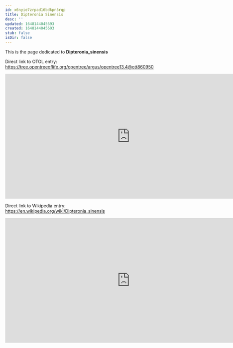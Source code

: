 ```yaml
---
id: x6nyie7zrpad16bdkpn5rqp
title: Dipteronia Sinensis
desc: ''
updated: 1648144045693
created: 1648144045693
stub: false
isDir: false
---
```

This is the page dedicated to **Dipteronia_sinensis**


Direct link to OTOL entry: https://tree.opentreeoflife.org/opentree/argus/opentree13.4@ott860950



<html>
    <body>
    <iframe src="https://tree.opentreeoflife.org/opentree/argus/opentree13.4@ott860950"
    width="800" height="400" frameborder="0" allowfullscreen> </iframe>
    </body>
</html>
    


Direct link to Wikipedia entry: https://en.wikipedia.org/wiki/Dipteronia_sinensis



<html>
    <body>
    <iframe src="https://en.wikipedia.org/wiki/Dipteronia_sinensis"
    width="800" height="400" frameborder="0" allowfullscreen> </iframe>
    </body>
</html>
    
